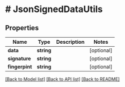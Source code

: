 # # JsonSignedDataUtils

## Properties

Name | Type | Description | Notes
------------ | ------------- | ------------- | -------------
**data** | **string** |  | [optional]
**signature** | **string** |  | [optional]
**fingerpint** | **string** |  | [optional]

[[Back to Model list]](../../README.md#models) [[Back to API list]](../../README.md#endpoints) [[Back to README]](../../README.md)
